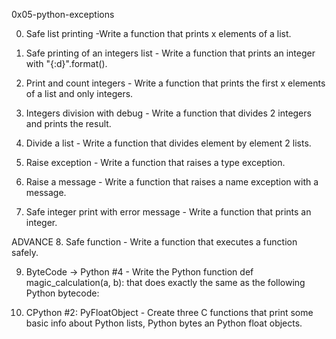 0x05-python-exceptions

0. Safe list printing -Write a function that prints x elements of a list.

1. Safe printing of an integers list - Write a function that prints an integer with "{:d}".format().

2. Print and count integers - Write a function that prints the first x elements of a list and only integers.

3. Integers division with debug - Write a function that divides 2 integers and prints the result.

4. Divide a list - Write a function that divides element by element 2 lists.

5. Raise exception - Write a function that raises a type exception.

6. Raise a message - Write a function that raises a name exception with a message.

7. Safe integer print with error message - Write a function that prints an integer.

ADVANCE
8. Safe function - Write a function that executes a function safely.

9. ByteCode -> Python #4 - Write the Python function def magic_calculation(a, b): that does exactly the same as the following Python bytecode:

10. CPython #2: PyFloatObject - Create three C functions that print some basic info about Python lists, Python bytes an Python float objects.
